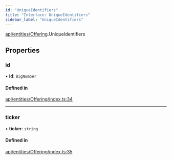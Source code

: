 ```yaml
---
id: "UniqueIdentifiers"
title: "Interface: UniqueIdentifiers"
sidebar_label: "UniqueIdentifiers"
---
```


[api/entities/Offering](../../../../../modules/API/Entities/Offering/Offering.md).UniqueIdentifiers

## Properties

### id

• **id**: `BigNumber`

#### Defined in

[api/entities/Offering/index.ts:34](https://github.com/PolymeshAssociation/polymesh-sdk/blob/95f248df/src/api/entities/Offering/index.ts#L34)

___

### ticker

• **ticker**: `string`

#### Defined in

[api/entities/Offering/index.ts:35](https://github.com/PolymeshAssociation/polymesh-sdk/blob/95f248df/src/api/entities/Offering/index.ts#L35)
